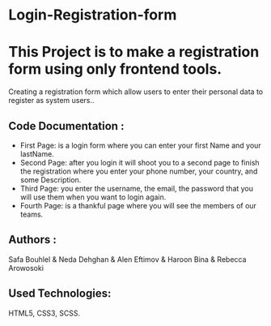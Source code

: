 # Login-Registration-form

# This Project is to make a registration form using only frontend tools.
Creating a registration form which allow users to enter their personal data to register as system users..

## Code Documentation :
 * First Page: is a login form where you can enter your first Name and your lastName.
 * Second Page: after you login it will shoot you to a second page to finish the registration where you enter your phone number, your country, and some Description.
 * Third Page: you enter the username, the email, the password that you will use them when you want to login again.
 * Fourth Page: is a thankful page where you will see the members of our teams.

## Authors :
​Safa Bouhlel & Neda Dehghan​ & Alen Eftimov & Haroon Bina & Rebecca Arowosoki

## Used Technologies: 
HTML5, CSS3, SCSS.
